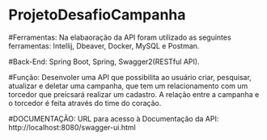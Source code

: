 # ProjetoDesafioCampanha

#Ferramentas: Na elabaoração da API foram utilizado as seguintes ferramentas: Intellij, Dbeaver, Docker, MySQL e Postman.

#Back-End: Spring Boot, Spring, Swagger2(RESTful API).

#Função: Desenvoler uma API que possibilita ao usuário criar, pesquisar, atualizar e deletar uma campanha,
que tem um relacionamento com um torcedor que preicsará realizar um cadastro. A relação entre a campanha e o torcedor é feita através do time do coração. 

#DOCUMENTAÇÃO: URL para acesso à Documentação da API: http://localhost:8080/swagger-ui.html
